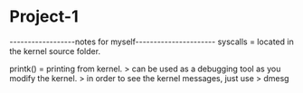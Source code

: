 # Project-1

------------------notes for myself----------------------
syscalls = located in the kernel source folder.



printk() = printing from kernel.
	 > can be used as a debugging tool as you modify the kernel.
	 > in order to see the kernel messages, just use
	 > dmesg
	 